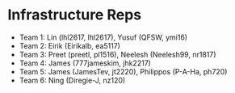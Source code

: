 # Infrastructure Reps

- Team 1: Lin (lhl2617, lhl2617), Yusuf (QFSW, ymi16)
- Team 2: Eirik (Eirikalb, ea5117)
- Team 3: Preet (preetl, pl1516), Neelesh (Neelesh99, nr1817)
- Team 4: James (777jameskim, jhk2217)
- Team 5: James (JamesTev, jt2220), Philippos (P-A-Ha, ph720)
- Team 6: Ning (Diregie-J, nz120)
